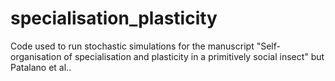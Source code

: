 # specialisation_plasticity
Code used to run stochastic simulations for the manuscript "Self-organisation of specialisation and plasticity in a primitively social insect" but Patalano et al..

